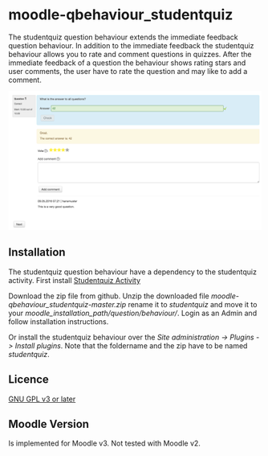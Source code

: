# moodle-qbehaviour_studentquiz

The studentquiz question behaviour extends the immediate feedback question behaviour. 
In addition to the immediate feedback the studentquiz behaviour allows you to rate 
and comment questions in quizzes. After the immediate feedback of a question
the behaviour shows rating stars and user comments, the user have to rate the question and 
may like to add a comment.

![Screenshot](pix/illustration.png "Screenshot")

## Installation

The studentquiz question behaviour have a dependency to the studentquiz activity. First install
[Studentquiz Activity](https://github.com/frankkoch/moodle-mod_studentquiz)

Download the zip file from github. Unzip the downloaded file *moodle-qbehaviour_studentquiz-master.zip*
rename it to *studentquiz* and move it to your *moodle_installation_path/question/behaviour/*. Login as 
an Admin and follow installation instructions. 

Or install the studentquiz behaviour over the *Site administration -> Plugins -> Install plugins*. 
Note that the foldername and the zip have to be named *studentquiz*.

## Licence
[GNU GPL v3 or later](http://www.gnu.org/copyleft/gpl.html) 

## Moodle Version
Is implemented for Moodle v3. Not tested with Moodle v2.